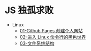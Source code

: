 # JS 独孤求败

* Linux
  - [01-Github Pages 创建个人网站](./linux/1-github-pages.md)
  - [02-进入 Linux 命令行的黑色世界](./linux/2-hello-linux.md)
  - [03-文件系统结构](./linux/3-file-sys.md)
